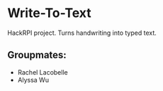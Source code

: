 # Write-To-Text
HackRPI project. Turns handwriting into typed text.

## Groupmates:
- Rachel Lacobelle
- Alyssa Wu
